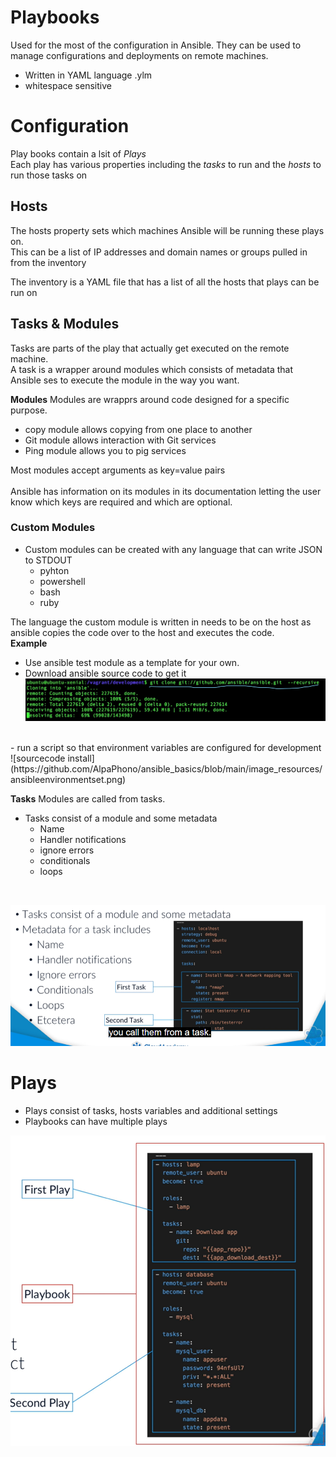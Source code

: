 # Playbooks

Used for the most of the configuration in Ansible. They can  be used to manage configurations and deployments on remote machines.<br/>
- Written in YAML language .ylm<br/>
- whitespace sensitive

# Configuration
Play books contain a lsit of *Plays* <br/>
Each play has various properties including the *tasks* to run and the *hosts* to run those tasks on <br/>

## Hosts 
The hosts property sets which machines Ansible will be running these plays on.<br/>
This can be a list of IP addresses and domain names or groups pulled in from the inventory<br/>

The inventory is a YAML file that has a list of all the hosts that plays can be run on

## Tasks & Modules
Tasks are parts of the play that actually get executed on the remote machine.<br/>
A task is a wrapper around modules which consists of metadata that Ansible ses to execute the module in the way you want.<br/>

**Modules**
Modules are wrapprs around code designed for a specific purpose. <br/>
- copy module allows copying from one place to another 
- Git module allows interaction with Git services
- Ping module allows you to pig services

Most modules accept arguments as key=value pairs<br/>
<br/>
Ansible has information on its modules in its documentation letting the user know which keys are required and which are optional.<br/>

### Custom Modules 
- Custom modules can be created with any language that can write JSON to STDOUT
    - pyhton
    - powershell
    - bash
    - ruby

The language the custom module is written in needs to be on the host as ansible copies the code over to the host and executes the code.<br/>
**Example**
- Use ansible test module as a template for your own.
- Download ansible source code to get it
![sourcecode install](https://github.com/AlpaPhono/ansible_basics/blob/main/image_resources/ansiblesourcecode.png)
<br/>
- run a script so that environment variables are configured for development
![sourcecode install](https://github.com/AlpaPhono/ansible_basics/blob/main/image_resources/ansibleenvironmentset.png)

**Tasks**
Modules are called from tasks.<br/>
- Tasks consist of a module and some metadata
    - Name 
    - Handler notifications 
    - ignore errors
    - conditionals
    - loops
<br/>

![Tasks](https://github.com/AlpaPhono/ansible_basics/blob/main/image_resources/tasks.png)

# Plays
- Plays consist of tasks, hosts variables and additional settings
- Playbooks can have multiple plays

![Tasks](https://github.com/AlpaPhono/ansible_basics/blob/main/image_resources/play.png)

